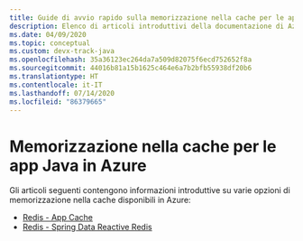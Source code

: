 ```yaml
---
title: Guide di avvio rapido sulla memorizzazione nella cache per le app Java in Azure
description: Elenco di articoli introduttivi della documentazione di Azure sulla memorizzazione nella cache per le app Java.
ms.date: 04/09/2020
ms.topic: conceptual
ms.custom: devx-track-java
ms.openlocfilehash: 35a36123ec264da7a509d82075f6ecd752652f8a
ms.sourcegitcommit: 44016b81a15b1625c464e6a7b2bfb55938df20b6
ms.translationtype: HT
ms.contentlocale: it-IT
ms.lasthandoff: 07/14/2020
ms.locfileid: "86379665"
---
```

# <a name="caching-for-java-apps-on-azure"></a>Memorizzazione nella cache per le app Java in Azure

Gli articoli seguenti contengono informazioni introduttive su varie opzioni di memorizzazione nella cache disponibili in Azure:

- [Redis - App Cache](/azure/azure-cache-for-redis/cache-java-get-started)
- [Redis - Spring Data Reactive Redis](/azure/developer/java/spring-framework/configure-spring-boot-initializer-java-app-with-redis-cache)
